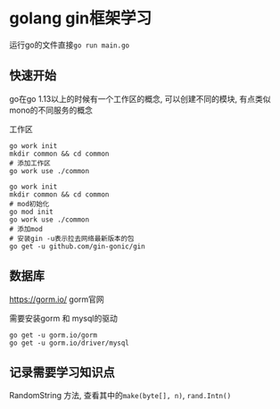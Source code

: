 # golang gin框架学习


运行go的文件直接`go run main.go`
## 快速开始

go在go 1.13以上的时候有一个工作区的概念, 可以创建不同的模块, 有点类似mono的不同服务的概念

工作区
```shell
go work init
mkdir common && cd common
# 添加工作区
go work use ./common
```


```shell
go work init
mkdir common && cd common
# mod初始化
go mod init
go work use ./common
# 添加mod
# 安装gin -u表示拉去网络最新版本的包
go get -u github.com/gin-gonic/gin
```

## 数据库
https://gorm.io/ gorm官网

需要安装gorm 和 mysql的驱动
```shell
go get -u gorm.io/gorm
go get -u gorm.io/driver/mysql
```



## 记录需要学习知识点
RandomString 方法, 查看其中的`make(byte[], n)`, `rand.Intn()`
